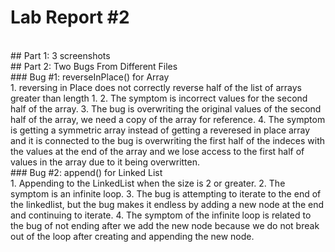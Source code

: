 
# Lab Report #2
<br>
## Part 1: 3 screenshots
<br>
## Part 2: Two Bugs From Different Files
<br>
### Bug #1: reverseInPlace() for Array
<br>
1. reversing in Place does not correctly reverse half of the list of arrays greater than length 1.
2. The symptom is incorrect values for the second half of the array.
3. The bug is overwriting the original values of the second half of the array, we need a copy of the array for reference.
4. The symptom is getting a symmetric array instead of getting a reveresed in place array and it is connected to the bug is overwriting the first half of the indeces with the values at the end of the array and we lose access to the first half of values in the array due to it being overwritten.
<br>
### Bug #2: append() for Linked List
<br>
1. Appending to the LinkedList when the size is 2 or greater.
2. The symptom is an infinite loop.
3. The bug is attempting to iterate to the end of the linkedlist, but the bug makes it endless by adding a new node at the end and continuing to iterate.
4. The symptom of the infinite loop is related to the bug of not ending after we add the new node because we do not break out of the loop after creating and appending the new node.

